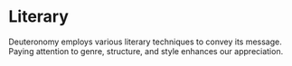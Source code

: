 # Literary

Deuteronomy employs various literary techniques to convey its message. Paying attention to genre, structure, and style enhances our appreciation.

